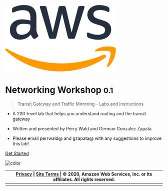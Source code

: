 ![logo](_media/AWSlogo_blk.png)

# Networking Workshop <small>0.1</small>

> Transit Gateway and Traffic Mirroring - Labs and Instructions

- A 200-level lab that helps you understand routing and the transit gateway
- Written and presented by Perry Wald and German Gonzalez Zapata

- Please email perrwald@ and gzapata@ with any suggestions to improve this lab!

[Get Started](init.md)

<!-- background color -->

![color](#ffffff)

| <a href="https://aws.amazon.com/privacy/?nc1=f_pr">Privacy</a> \| <a href="https://aws.amazon.com/terms/?nc1=f_pr">Site Terms</a> \| © 2020, Amazon Web Services, Inc. or its affiliates. All rights reserved. |
| ------------------------------------------------------------ |
|                                                              |

